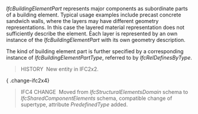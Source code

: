 ﻿_IfcBuildingElementPart_ represents major components as subordinate parts of a building element. Typical usage examples include precast concrete sandwich walls, where the layers may have different geometry representations. In this case the layered material representation does not sufficiently describe the element. Each layer is represented by an own instance of the _IfcBuildingElementPart_ with its own geometry description.

The kind of building element part is further specified by a corresponding instance of _IfcBuildingElementPartType_, referred to by _IfcRelDefinesByType_.

> HISTORY&nbsp; New entity in IFC2x2.

{ .change-ifc2x4}
> IFC4 CHANGE&nbsp; Moved from _IfcStructuralElementsDomain_ schema to _IfcSharedComponentElements_ schema, compatible change of supertype, attribute _PredefinedType_ added.